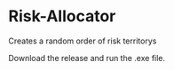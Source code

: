 # Risk-Allocator
Creates a random order of risk territorys

Download the release and run the .exe file.
